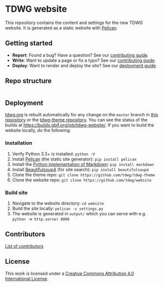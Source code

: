 # TDWG website

This repository contains the content and settings for the new TDWG website. It is generated as a static website with [Pelican](http://docs.getpelican.com/).

## Getting started

* **Report**: Found a bug? Have a question? See our [contributing guide](.github/CONTRIBUTING.md).
* **Write**: Want to update a page or fix a typo? See our [contributing guide](.github/CONTRIBUTING.md).
* **Deploy**: Want to render and deploy the site? See our [deployment guide](#deployment).

## Repo structure

```

```

## Deployment

[tdwg.org](https://www.tdwg.org) is rebuilt automatically for any change on the `master` branch in [this repository](https://github.com/tdwg/website) or the [tdwg-theme repository](https://github.com/tdwg/tdwg-theme). You can see the status of the builds at <https://builds.gbif.org/job/tdwg-website/>. If you want to build the website locally, do the following:

### Installation

1. Verify Python 3.3+ is installed: `python -V`
2. Install [Pelican](http://docs.getpelican.com/en/stable/install.html) (the static site generator): `pip install pelican`
3. Install the [Python implementation of Markdown](https://pypi.python.org/pypi/Markdown): `pip install markdown`
4. Install [Beautifulsoup4](https://pypi.python.org/pypi/beautifulsoup4) (for site search): `pip install beautifulsoup4`
5. Clone the theme repo: `git clone https://github.com/tdwg/tdwg-theme`
6. Clone the website repo: `git clone https://github.com/tdwg/website`

### Build site

1. Navigate to the website directory: `cd website`
2. Build the site locally: `pelican -s settings.py`
3. The website is generated in `output/` which you can serve with e.g. `python -m http.server 8000`

## Contributors

[List of contributors](https://github.com/tdwg/website/contributors)

## License

This work is licensed under a [Creative Commons Attribution 4.0 International License](https://creativecommons.org/licenses/by/4.0/).
